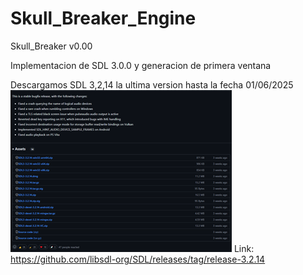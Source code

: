 # Skull_Breaker_Engine
Skull_Breaker v0.00

Implementacion de SDL 3.0.0 y generacion de primera ventana

Descargamos SDL 3,2,14 la ultima version hasta la fecha 01/06/2025
![pagina oficial SDL](imagenes/SDL.png)
Link: https://github.com/libsdl-org/SDL/releases/tag/release-3.2.14